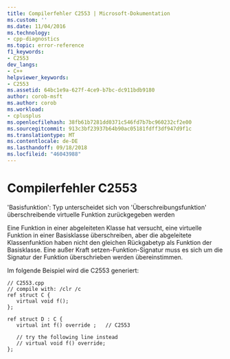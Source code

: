 ```yaml
---
title: Compilerfehler C2553 | Microsoft-Dokumentation
ms.custom: ''
ms.date: 11/04/2016
ms.technology:
- cpp-diagnostics
ms.topic: error-reference
f1_keywords:
- C2553
dev_langs:
- C++
helpviewer_keywords:
- C2553
ms.assetid: 64bc1e9a-627f-4ce9-b7bc-dc911bdb9180
author: corob-msft
ms.author: corob
ms.workload:
- cplusplus
ms.openlocfilehash: 38fb61b7281dd0371c546fd7b7bc960232cf2e00
ms.sourcegitcommit: 913c3bf23937b64b90ac05181fdff3df947d9f1c
ms.translationtype: MT
ms.contentlocale: de-DE
ms.lasthandoff: 09/18/2018
ms.locfileid: "46043988"
---
```

# <a name="compiler-error-c2553"></a>Compilerfehler C2553

'Basisfunktion': Typ unterscheidet sich von 'Überschreibungsfunktion' überschreibende virtuelle Funktion zurückgegeben werden

Eine Funktion in einer abgeleiteten Klasse hat versucht, eine virtuelle Funktion in einer Basisklasse überschreiben, aber die abgeleitete Klassenfunktion haben nicht den gleichen Rückgabetyp als Funktion der Basisklasse.  Eine außer Kraft setzen-Funktion-Signatur muss es sich um die Signatur der Funktion überschrieben werden übereinstimmen.

Im folgende Beispiel wird die C2553 generiert:

```
// C2553.cpp
// compile with: /clr /c
ref struct C {
   virtual void f();
};

ref struct D : C {
   virtual int f() override ;   // C2553

   // try the following line instead
   // virtual void f() override;
};
```